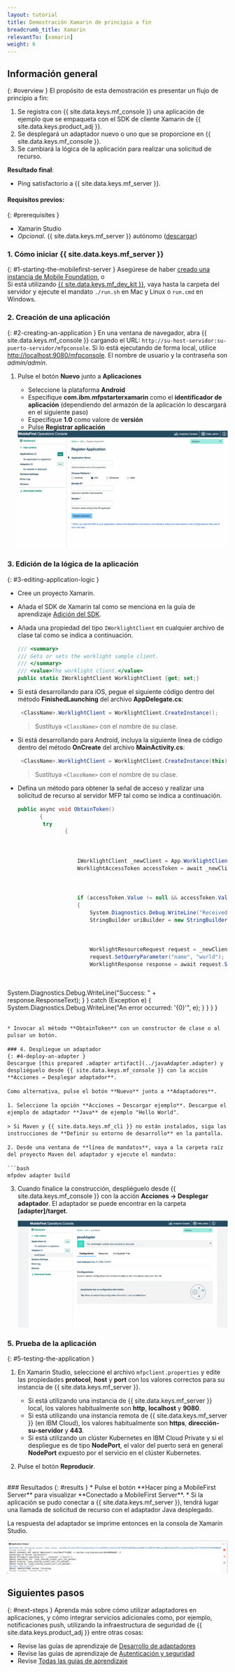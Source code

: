 ```yaml
---
layout: tutorial
title: Demostración Xamarin de principio a fin
breadcrumb_title: Xamarin
relevantTo: [xamarin]
weight: 6
---
```

<!-- NLS_CHARSET=UTF-8 -->
## Información general
{: #overview }
El propósito de esta demostración es presentar un flujo de principio a fin:

1. Se registra con {{ site.data.keys.mf_console }} una aplicación de ejemplo que se empaqueta con el SDK de cliente Xamarin de {{ site.data.keys.product_adj }}.
2. Se desplegará un adaptador nuevo o uno que se proporcione en {{ site.data.keys.mf_console }}.  
3. Se cambiará la lógica de la aplicación para realizar una solicitud de recurso.

**Resultado final**:

* Ping satisfactorio a {{ site.data.keys.mf_server }}.

#### Requisitos previos:
{: #prerequisites }
* Xamarin Studio
* *Opcional*. {{ site.data.keys.mf_server }} autónomo ([descargar]({{site.baseurl}}/downloads))

### 1. Cómo iniciar {{ site.data.keys.mf_server }}
{: #1-starting-the-mobilefirst-server }
Asegúrese de haber [creado una instancia de Mobile Foundation](../../bluemix/using-mobile-foundation), o  
Si está utilizando [{{ site.data.keys.mf_dev_kit }}](../../installation-configuration/development/), vaya hasta la carpeta del servidor y ejecute el mandato `./run.sh` en Mac y Linux o `run.cmd` en Windows.

### 2. Creación de una aplicación
{: #2-creating-an-application }
En una ventana de navegador, abra {{ site.data.keys.mf_console }} cargando el URL:
`http://su-host-servidor:su-puerto-servidor/mfpconsole`. Si lo está ejecutando de forma local, utilice [http://localhost:9080/mfpconsole](http://localhost:9080/mfpconsole). El nombre de usuario y la contraseña son *admin/admin*.

1. Pulse el botón **Nuevo** junto a **Aplicaciones**
    * Seleccione la plataforma **Android**
    * Especifique **com.ibm.mfpstarterxamarin** como el **identificador de aplicación** (dependiendo del armazón de la aplicación lo descargará en el siguiente paso)
    * Especifique **1.0** como valore de **versión**
    * Pulse **Registrar aplicación**

    <img class="gifplayer" alt="Registrar una aplicación" src="register-an-application-xamarin.gif"/>

### 3. Edición de la lógica de la aplicación
{: #3-editing-application-logic }
* Cree un proyecto Xamarin.
* Añada el SDK de Xamarin tal como se menciona en la guía de aprendizaje [Adición del SDK](../../application-development/sdk/xamarin/).
* Añada una propiedad del tipo `IWorklightClient` en cualquier archivo de clase tal como se indica a continuación.

   ```csharp
   /// <summary>
   /// Gets or sets the worklight sample client.
   /// </summary>
   /// <value>The worklight client.</value>
   public static IWorklightClient WorklightClient {get; set;}
   ```
* Si está desarrollando para iOS, pegue el siguiente código dentro del método **FinishedLaunching** del archivo **AppDelegate.cs**:

  ```csharp
   <ClassName>.WorklightClient = WorklightClient.CreateInstance();
  ```
  >Sustituya `<ClassName>` con el nombre de su clase.
* Si está desarrollando para Android, incluya la siguiente línea de código dentro del método **OnCreate** del archivo **MainActivity.cs**:

  ```csharp
   <ClassName>.WorklightClient = WorklightClient.CreateInstance(this);
  ```
  >Sustituya `<ClassName>` con el nombre de su clase.
* Defina un método para obtener la señal de acceso y realizar una solicitud de recurso al servidor MFP tal como se indica a continuación.

    ```csharp
    public async void ObtainToken()
           {
            try
                   {

                       

                       IWorklightClient _newClient = App.WorklightClient;
                       WorklightAccessToken accessToken = await _newClient.AuthorizationManager.ObtainAccessToken("");

                       

                       if (accessToken.Value != null && accessToken.Value != "")
                       {
                           System.Diagnostics.Debug.WriteLine("Received the following access token value: " + accessToken.Value);
                           StringBuilder uriBuilder = new StringBuilder().Append("/adapters/javaAdapter/resource/greet");

                           

                           WorklightResourceRequest request = _newClient.ResourceRequest(new Uri(uriBuilder.ToString(), UriKind.Relative), "GET");
                           request.SetQueryParameter("name", "world");
                           WorklightResponse response = await request.Send();

                           

System.Diagnostics.Debug.WriteLine("Success: " + response.ResponseText);
                       }
                   }
                   catch (Exception e)
                   {
                       System.Diagnostics.Debug.WriteLine("An error occurred: '{0}'", e);
                   }
               }
           }
    }
   ```

* Invocar al método **ObtainToken** con un constructor de clase o al pulsar un botón.

### 4. Despliegue un adaptador
{: #4-deploy-an-adapter }
Descargue [this prepared .adapter artifact](../javaAdapter.adapter) y despliéguelo desde {{ site.data.keys.mf_console }} con la acción **Acciones → Desplegar adaptador**.

Como alternativa, pulse el botón **Nuevo** junto a **Adaptadores**.  

1. Seleccione la opción **Acciones → Descargar ejemplo**. Descargue el ejemplo de adaptador **Java** de ejemplo "Hello World".

   > Si Maven y {{ site.data.keys.mf_cli }} no están instalados, siga las instrucciones de **Definir su entorno de desarrollo** en la pantalla.

2. Desde una ventana de **línea de mandatos**, vaya a la carpeta raíz del proyecto Maven del adaptador y ejecute el mandato:

   ```bash
   mfpdev adapter build
   ```

3. Cuando finalice la construcción, despliéguelo desde {{ site.data.keys.mf_console }} con la acción **Acciones → Desplegar adaptador**. El adaptador se puede encontrar en la carpeta **[adapter]/target**.

   <img class="gifplayer" alt="Desplegar un adaptador" src="create-an-adapter.png"/>

<!-- <img src="device-screen.png" alt="sample app" style="float:right"/>-->
### 5. Prueba de la aplicación
{: #5-testing-the-application }
1. En Xamarin Studio, seleccione el archivo `mfpclient.properties` y edite las propiedades **protocol**, **host** y **port** con los valores correctos para su instancia de {{ site.data.keys.mf_server }}.
    * Si está utilizando una instancia de {{ site.data.keys.mf_server }} local, los valores habitualmente son **http**, **localhost** y **9080**.
    * Si está utilizando una instancia remota de {{ site.data.keys.mf_server }} (en IBM Cloud), los valores habitualmente son **https**, **dirección-su-servidor** y **443**.
    * Si está utilizando un clúster Kubernetes en IBM Cloud Private y si el despliegue es de tipo **NodePort**, el valor del puerto será en general **NodePort** expuesto por el servicio en el clúster Kubernetes.
    
2. Pulse el botón **Reproducir**.

<br clear="all"/>
### Resultados
{: #results }
* Pulse el botón **Hacer ping a MobileFirst Server** para visualizar **Conectado a MobileFirst Server**.
* Si la aplicación se pudo conectar a {{ site.data.keys.mf_server }}, tendrá lugar una llamada de solicitud de recurso con el adaptador Java desplegado.

La respuesta del adaptador se imprime entonces en la consola de Xamarin Studio.



![Imagen de una aplicación que ha llamado de forma satisfactoria a un recurso desde {{ site.data.keys.mf_server }}](console-output.png)

## Siguientes pasos
{: #next-steps }
Aprenda más sobre cómo utilizar adaptadores en aplicaciones, y cómo integrar servicios adicionales como, por ejemplo, notificaciones push, utilizando la infraestructura de seguridad de {{ site.data.keys.product_adj }} entre otras cosas:

- Revise las guías de aprendizaje de [Desarrollo de adaptadores](../../adapters/)
- Revise las guías de aprendizaje de [Autenticación y seguridad](../../authentication-and-security/)
- Revise [Todas las guías de aprendizaje](../../all-tutorials)
